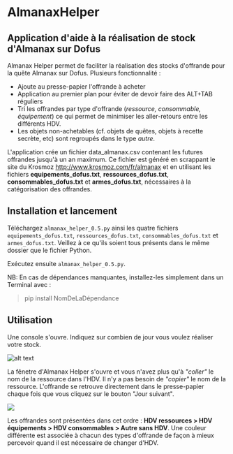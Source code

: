 # AlmanaxHelper
## Application d'aide à la réalisation de stock d'Almanax sur Dofus

Almanax Helper permet de faciliter la réalisation des stocks d'offrande pour la quête Almanax sur Dofus. Plusieurs fonctionnalité :

- Ajoute au presse-papier l'offrande à acheter
- Application au premier plan pour éviter de devoir faire des ALT+TAB réguliers
- Tri les offrandes par type d'offrande (*ressource, consommable, équipement*) ce qui permet de minimiser les aller-retours entre les différents HDV.
- Les objets non-achetables (cf. objets de quêtes, objets à recette secrète, etc) sont regroupés dans le type *autre*.

L'application crée un fichier data_almanax.csv contenant les futures offrandes jusqu'à un an maximum. Ce fichier est généré en scrappant le site du Krosmoz http://www.krosmoz.com/fr/almanax et en utilisant les fichiers **equipements_dofus.txt**, **ressources_dofus.txt**, **consommables_dofus.txt** et **armes_dofus.txt**, nécessaires à la catégorisation des offrandes.

## Installation et lancement
Téléchargez `almanax_helper_0.5.py` ainsi les quatre fichiers `equipements_dofus.txt`, `ressources_dofus.txt`, `consommables_dofus.txt` et `armes_dofus.txt`. Veillez à ce qu'ils soient tous présents dans le même dossier que le fichier Python. 

Exécutez ensuite `almanax_helper_0.5.py`.

NB: En cas de dépendances manquantes, installez-les simplement dans un Terminal avec :
> pip install NomDeLaDépendance 

## Utilisation
Une console s'ouvre. Indiquez sur combien de jour vous voulez réaliser votre stock. 

![alt text](https://i.imgur.com/KqKKJXe.png)

La fênetre d'Almanax Helper s'ouvre et vous n'avez plus qu'à *"coller"* le nom de la ressource dans l'HDV. Il n'y a pas besoin de *"copier"* le nom de la ressource. L'offrande se retrouve directement dans le presse-papier chaque fois que vous cliquez sur le bouton "Jour suivant".

![](https://i.imgur.com/OhvhTvS.png)

Les offrandes sont présentées dans cet ordre : **HDV ressources > HDV équipements > HDV consommables > Autre sans HDV**. Une couleur différente est associée à chacun des types d'offrande de façon à mieux percevoir quand il est nécessaire de changer d'HDV. 
